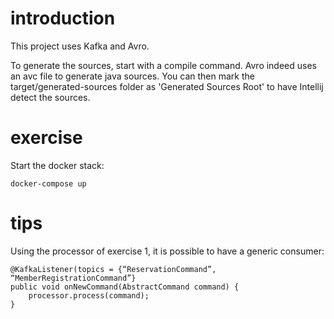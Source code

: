 # introduction

This project uses Kafka and Avro. 

To generate the sources, start with a compile command. Avro indeed uses an avc file to generate java sources.
You can then mark the target/generated-sources folder as 'Generated Sources Root' to have Intellij detect the sources.

# exercise

Start the docker stack:

    docker-compose up

# tips

Using the processor of exercise 1, it is possible to have a generic consumer:

    @KafkaListener(topics = {“ReservationCommand”, “MemberRegistrationCommand”}
    public void onNewCommand(AbstractCommand command) {
        processor.process(command);
    }